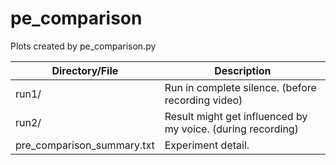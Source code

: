 # pe_comparison

Plots created by pe_comparison.py

| Directory/File             | Description                                                 |
| -------------------------- | ----------------------------------------------------------- |
| run1/                      | Run in complete silence. (before recording video)           |
| run2/                      | Result might get influenced by my voice. (during recording) |
| pre_comparison_summary.txt | Experiment detail.                                          |
